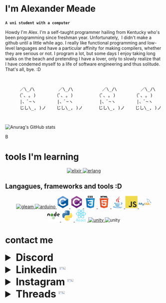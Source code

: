 # I'm Alexander Meade</h1> 
**`A uni student with a computer`**

<a style = "text-align:right">
    Howdy I'm Alex. I'm a self-taught programmer hailing from Kentucky who's been programming since freshman year. Unfortunately,  I didn't make a github until a little while ago.
I really like functional programming and low-level languages and have a particular affinity for making compilers, whether they are serious or not. I program a lot, but some days
I enjoy taking long walks on the beach and pretending I have a lover, only to slowly realize that I have condemed myself to a life of software engineering and thus solitude. 
That's all, bye. :D
</a>


<pre  style="padding:30px;">
  ／\_/\         ／\_/\           ／\_/\         ／\_/\     ／\_/\         ／\_/\           ／\_/\         ／\_/\       ／\_/\
 （ﾟ､ ｡ )       （ﾟ､ ｡ )         （ﾟ､ ｡ )       （ﾟ､ ｡ )    （ﾟ､ ｡ )       （ﾟ､ ｡ )         （ﾟ､ ｡ )       （ﾟ､ ｡ )      （ﾟ､ ｡ )
  |、ﾞ~ヽ        |、ﾞ~ヽ          |、ﾞ~ヽ        |、ﾞ~ヽ     |、ﾞ~ヽ        |、ﾞ~ヽ          |、ﾞ~ヽ        |、ﾞ~ヽ       |、ﾞ~ヽ
  じし\_, )ノ    じし\_, )ノ      じし\_, )ノ    じし\_, )ノ  じし\_, )ノ    じし\_, )ノ      じし\_, )ノ    じし\_, )ノ   じし\_, )ノ
</pre>


<div>

<div class='parent inline-flex-parent'>
  <div class='child'>

![Anurag's GitHub stats](https://github-readme-stats.vercel.app/api?username=AlexanderMeade&show_icons=true&theme=radical)   
  </div>
  <div class='child'>B</div>
</div>



</div>
<p align="left">
</p>

# tools I'm learning


<p align = "center" style = "padding: 0px 15px 0px 15px" >
    <a href="https://elixir-lang.org/" target="_blank" rel="noreferrer" >
        <img src = "https://cdn.icon-icons.com/icons2/2699/PNG/512/elixir_lang_logo_icon_169207.png" alt="elixir" width = "40" height = "40"/>
    </a>
    <a href="https://www.erlang.org/" target="_blank" rel="noreferrer" >
        <img src = "https://www.erlang.org/assets/img/erlang-logo.svg" alt="erlang" width = "40" height = "40"/>
    </a>
</p>


## Langagues, frameworks and tools :D

<p align="center" style="padding: 0px 15px 0px 15px">
    <a href="https://gleam.run/" target="_blank" rel="noreferrer" >
        <img src = "https://gleam.run/images/lucy/lucy.svg" alt="gleam" width = "40" height = "40"/>
    </a>
    <a href="https://www.arduino.cc/" target="_blank" rel="noreferrer">
      <img src="https://cdn.worldvectorlogo.com/logos/arduino-1.svg" alt="arduino" width="40" height="40"/> </a> <a href="https://www.cprogramming.com/" target="_blank" rel="noreferrer">
    </a>
    <a href="https://gcc.gnu.org/" target="_blank" rel = "noreferrer">
        <img src="https://raw.githubusercontent.com/devicons/devicon/master/icons/c/c-original.svg" alt="c" width="40" height="40"/> 
    </a> 
    <a href="https://learn.microsoft.com/en-us/dotnet/core/install/windows?tabs=net80" target="_blank" rel="noreferrer">
        <img src="https://raw.githubusercontent.com/devicons/devicon/master/icons/csharp/csharp-original.svg" alt="csharp" width="40" height="40"/> </a> <a href="https://www.w3schools.com/css/" target="_blank" rel="noreferrer"> <img src="https://raw.githubusercontent.com/devicons/devicon/master/icons/css3/css3-original-wordmark.svg" alt="css3" width="40" height="40"/> 
    </a> 
    <a href="https://www.w3.org/html/" target="_blank" rel="noreferrer"> 
      <img src="https://raw.githubusercontent.com/devicons/devicon/master/icons/html5/html5-original-wordmark.svg" alt="html5" width="40" height="40"/> 
    </a> 
    <a href="https://www.java.com" target="_blank" rel="noreferrer"> 
      <img src="https://raw.githubusercontent.com/devicons/devicon/master/icons/java/java-original.svg" alt="java" width="40" height="40"/> 
    </a> 
    <a href="https://developer.mozilla.org/en-US/docs/Web/JavaScript" target="_blank" rel="noreferrer"> 
      <img src="https://raw.githubusercontent.com/devicons/devicon/master/icons/javascript/javascript-original.svg" alt="javascript" width="40" height="40"/> 
    </a> 
    <a href="https://www.mysql.com/" target="_blank" rel="noreferrer"> 
      <img src="https://raw.githubusercontent.com/devicons/devicon/master/icons/mysql/mysql-original-wordmark.svg" alt="mysql" width="40" height="40"/> 
    </a> 
    <a href="https://nodejs.org" target="_blank" rel="noreferrer">
      <img src="https://raw.githubusercontent.com/devicons/devicon/master/icons/nodejs/nodejs-original-wordmark.svg" alt="nodejs" width="40" height="40"/> </a> <a href="https://www.python.org" target="_blank" rel="noreferrer"> <img src="https://raw.githubusercontent.com/devicons/devicon/master/icons/python/python-original.svg" alt="python" width="40" height="40"/> 
    </a> 
    <a href="https://reactjs.org/" target="_blank" rel="noreferrer"> 
      <img src="https://raw.githubusercontent.com/devicons/devicon/master/icons/react/react-original-wordmark.svg" alt="react" width="40" height="40"/> 
    </a> 
    <a href="https://unity.com/" target="_blank" rel="noreferrer"> 
      <img src="https://www.vectorlogo.zone/logos/unity3d/unity3d-icon.svg" alt="unity" width="40" height="40"/> 
    </a> 
    <a> 
      <img src="https://bashlogo.com/img/symbol/png/monochrome_light.png" alt="unity" width="40" height="40"/> 
    </a> 
</p>

# contact me

<!----discord---->

<details>
<summary style="font-size:32px">
    <b >
        <h>
          Discord <img src = "https://assets-global.website-files.com/6257adef93867e50d84d30e2/636e0a6a49cf127bf92de1e2_icon_clyde_blurple_RGB.png" width = 20px height = 16px>
        <h/>            
    <b/>
    
</summary>

<b>alexander10373822827</b>

![image](https://github.com/AlexanderMeade/AlexanderMeade/assets/128431625/b28656e1-aa1e-4799-a1a6-3b61e5db36b5)


</details>

<!----linkedin---->

<details>
<summary style="font-size:32px">
    <b >
        <h>
        Linkedin <img src = "https://cdn-icons-png.flaticon.com/256/174/174857.png" width = 20px height = 20px>
        <h/>            
    <b/>
    
</summary>

<a href = "https://www.linkedin.com/in/alexander-meade-76424326b/" >

  <img src = "https://github.com/AlexanderMeade/AlexanderMeade/assets/128431625/3bd7fe67-751f-4372-86f1-88a7c583d9c3">
</a>

</details>

<!----instagram---->

<details>

<summary style="font-size:32px">
    <b >
        <h>
          Instagram <img src = "https://upload.wikimedia.org/wikipedia/commons/thumb/a/a5/Instagram_icon.png/600px-Instagram_icon.png" width = 20px height = 20px>
        <h/>            
    <b/>
    
</summary>

<a href = "https://www.instagram.com/alex_i_guess._/?next=%2F">
  <img src = "https://github.com/AlexanderMeade/AlexanderMeade/assets/128431625/f5095ab8-e167-45ac-9abf-c19fd16b0ce6">
</a>
</details>

<!----threads---->

<details>
  
<summary style="font-size:32px">
    <b >
        <h>
          Threads <img src = "https://seeklogo.com/images/T/threads-by-instagram-logo-20008C5295-seeklogo.com.png?v=638252100920000000" width = 20px height = 20px>
        <h/>            
    <b/>
    
</summary>



<a href = "https://www.threads.net/@alex_i_guess._" >


  <img src = "https://github.com/AlexanderMeade/AlexanderMeade/assets/128431625/84e6fb2c-c045-4fb1-8f73-7ffeea4c8e9f">
</a>

</details>

